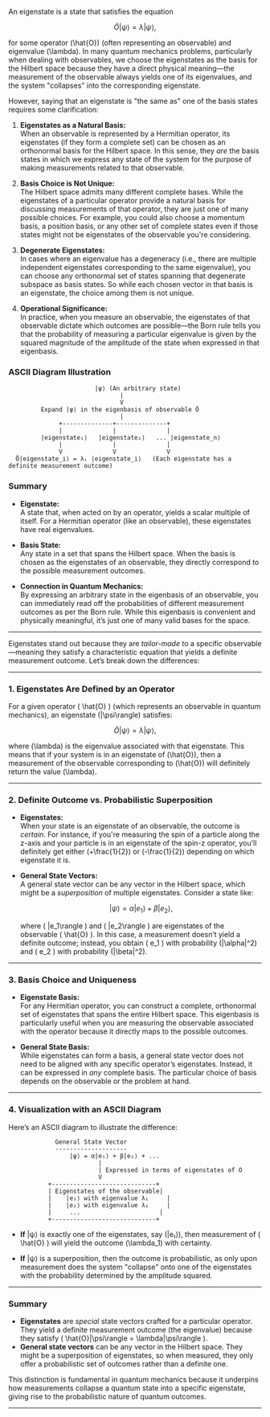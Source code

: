 An eigenstate is a state that satisfies the equation

```math
\hat{O}|\psi\rangle = \lambda|\psi\rangle,
```

for some operator \(\hat{O}\) (often representing an observable) and eigenvalue \(\lambda\). In many quantum mechanics problems, particularly when dealing with observables, we choose the eigenstates as the basis for the Hilbert space because they have a direct physical meaning—the measurement of the observable always yields one of its eigenvalues, and the system "collapses" into the corresponding eigenstate.

However, saying that an eigenstate is "the same as" one of the basis states requires some clarification:

1. **Eigenstates as a Natural Basis:**  
   When an observable is represented by a Hermitian operator, its eigenstates (if they form a complete set) can be chosen as an orthonormal basis for the Hilbert space. In this sense, they *are* the basis states in which we express any state of the system for the purpose of making measurements related to that observable.

2. **Basis Choice is Not Unique:**  
   The Hilbert space admits many different complete bases. While the eigenstates of a particular operator provide a natural basis for discussing measurements of that operator, they are just one of many possible choices. For example, you could also choose a momentum basis, a position basis, or any other set of complete states even if those states might not be eigenstates of the observable you're considering.

3. **Degenerate Eigenstates:**  
   In cases where an eigenvalue has a degeneracy (i.e., there are multiple independent eigenstates corresponding to the same eigenvalue), you can choose any orthonormal set of states spanning that degenerate subspace as basis states. So while each chosen vector in that basis is an eigenstate, the choice among them is not unique.

4. **Operational Significance:**  
   In practice, when you measure an observable, the eigenstates of that observable dictate which outcomes are possible—the Born rule tells you that the probability of measuring a particular eigenvalue is given by the squared magnitude of the amplitude of the state when expressed in that eigenbasis.

### ASCII Diagram Illustration

```
                        |ψ⟩ (An arbitrary state)
                               |
                               V
         Expand |ψ⟩ in the eigenbasis of observable Ō
                               |
              +--------------+--------------+
              |              |              |
         |eigenstate₁⟩   |eigenstate₂⟩   ... |eigenstate_n⟩
              |              |              |
              V              V              V
  Ō|eigenstate_i⟩ = λᵢ |eigenstate_i⟩   (Each eigenstate has a definite measurement outcome)
```

### Summary

- **Eigenstate:**  
  A state that, when acted on by an operator, yields a scalar multiple of itself. For a Hermitian operator (like an observable), these eigenstates have real eigenvalues.

- **Basis State:**  
  Any state in a set that spans the Hilbert space. When the basis is chosen as the eigenstates of an observable, they directly correspond to the possible measurement outcomes.

- **Connection in Quantum Mechanics:**  
  By expressing an arbitrary state in the eigenbasis of an observable, you can immediately read off the probabilities of different measurement outcomes as per the Born rule. While this eigenbasis is convenient and physically meaningful, it’s just one of many valid bases for the space.

---

Eigenstates stand out because they are *tailor-made* to a specific observable—meaning they satisfy a characteristic equation that yields a definite measurement outcome. Let’s break down the differences:

---

### 1. Eigenstates Are Defined by an Operator

For a given operator \( \hat{O} \) (which represents an observable in quantum mechanics), an eigenstate \(|\psi\rangle\) satisfies:

```math
\hat{O} |\psi\rangle = \lambda |\psi\rangle,
```

where \(\lambda\) is the eigenvalue associated with that eigenstate. This means that if your system is in an eigenstate of \(\hat{O}\), then a measurement of the observable corresponding to \(\hat{O}\) will definitely return the value \(\lambda\).

---

### 2. Definite Outcome vs. Probabilistic Superposition

- **Eigenstates:**  
  When your state is an eigenstate of an observable, the outcome is *certain*. For instance, if you're measuring the spin of a particle along the z-axis and your particle is in an eigenstate of the spin-z operator, you'll definitely get either \(+\frac{1}{2}\) or \(-\frac{1}{2}\) depending on which eigenstate it is.

- **General State Vectors:**  
  A general state vector can be any vector in the Hilbert space, which might be a *superposition* of multiple eigenstates. Consider a state like:
  
  ```math
  |\psi\rangle = \alpha |e_1\rangle + \beta |e_2\rangle,
  ```
  
  where \( |e_1\rangle \) and \( |e_2\rangle \) are eigenstates of the observable \( \hat{O} \). In this case, a measurement doesn’t yield a definite outcome; instead, you obtain \( e_1 \) with probability \(|\alpha|^2\) and \( e_2 \) with probability \(|\beta|^2\).

---

### 3. Basis Choice and Uniqueness

- **Eigenstate Basis:**  
  For any Hermitian operator, you can construct a complete, orthonormal set of eigenstates that spans the entire Hilbert space. This eigenbasis is particularly useful when you are measuring the observable associated with the operator because it directly maps to the possible outcomes.

- **General State Basis:**  
  While eigenstates can form a basis, a general state vector does not need to be aligned with any specific operator’s eigenstates. Instead, it can be expressed in *any* complete basis. The particular choice of basis depends on the observable or the problem at hand.

---

### 4. Visualization with an ASCII Diagram

Here’s an ASCII diagram to illustrate the difference:

```
             General State Vector
             --------------------
                 |ψ⟩ = α|e₁⟩ + β|e₂⟩ + ...       
                         |
                         | Expressed in terms of eigenstates of O
                         V
           +-----------------------------+
           | Eigenstates of the observable|
           |    |e₁⟩ with eigenvalue λ₁     |
           |    |e₂⟩ with eigenvalue λ₂     |
           |     ...                      |
           +-----------------------------+
```

- **If** |ψ⟩ is exactly one of the eigenstates, say \(|e₁⟩\), then measurement of \( \hat{O} \) will yield the outcome \(\lambda_1\) with certainty.

- **If** |ψ⟩ is a superposition, then the outcome is probabilistic, as only upon measurement does the system "collapse" onto one of the eigenstates with the probability determined by the amplitude squared.

---

### Summary

- **Eigenstates** are *special* state vectors crafted for a particular operator. They yield a definite measurement outcome (the eigenvalue) because they satisfy \( \hat{O}|\psi\rangle = \lambda|\psi\rangle \).
- **General state vectors** can be any vector in the Hilbert space. They might be a superposition of eigenstates, so when measured, they only offer a probabilistic set of outcomes rather than a definite one.

This distinction is fundamental in quantum mechanics because it underpins how measurements collapse a quantum state into a specific eigenstate, giving rise to the probabilistic nature of quantum outcomes.

---
